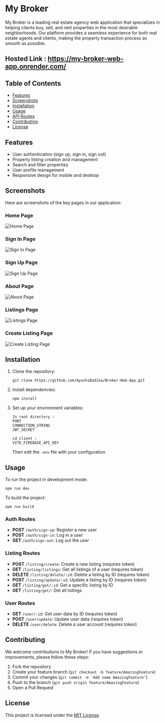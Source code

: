 # My Broker

My Broker is a leading real estate agency web application that specializes in helping clients buy, sell, and rent properties in the most desirable neighborhoods. Our platform provides a seamless experience for both real estate agents and clients, making the property transaction process as smooth as possible.

## Hosted Link : https://my-broker-web-app.onrender.com/

## Table of Contents

- [Features](#features)
- [Screenshots](#screenshots)
- [Installation](#installation)
- [Usage](#usage)
- [API Routes](#api-routes)
- [Contributing](#contributing)
- [License](#license)

## Features

- User authentication (sign up, sign in, sign out)
- Property listing creation and management
- Search and filter properties
- User profile management
- Responsive design for mobile and desktop

## Screenshots

Here are screenshots of the key pages in our application:

### Home Page

![Home Page](https://via.placeholder.com/800x400?text=Home+Page)

### Sign In Page

![Sign In Page](https://via.placeholder.com/800x400?text=Sign+In+Page)

### Sign Up Page

![Sign Up Page](https://via.placeholder.com/800x400?text=Sign+Up+Page)

### About Page

![About Page](https://via.placeholder.com/800x400?text=About+Page)

### Listings Page

![Listings Page](https://via.placeholder.com/800x400?text=Listings+Page)

### Create Listing Page

![Create Listing Page](https://via.placeholder.com/800x400?text=Create+Listing+Page)

## Installation

1. Clone the repository:

   ```
   git clone https://github.com/AyushiBadika/Broker-Web-App.git
   ```

2. Install dependencies:

   ```
   npm install
   ```

3. Set up your environment variables:

   ```
   In root directory :
   PORT
   CONNECTION_STRING
   JWT_SECRET

   cd client :
   VITE_FIREBASE_API_KEY

   ```

   Then edit the `.env` file with your configuration.

## Usage

To run the project in development mode:

```
npm run dev
```

To build the project:

```
npm run build
```

### Auth Routes

- **POST** `/auth/sign-up`: Register a new user
- **POST** `/auth/sign-in`: Log in a user
- **GET** `/auth/sign-out`: Log out the user

### Listing Routes

- **POST** `/listing/create`: Create a new listing (requires token)
- **GET** `/listing/listings`: Get all listings of a user (requires token)
- **DELETE** `/listing/delete/:id`: Delete a listing by ID (requires token)
- **POST** `/listing/update/:id`: Update a listing by ID (requires token)
- **GET** `/listing/get/:id`: Get a specific listing by ID
- **GET** `/listing/get/`: Get all listings

### User Routes

- **GET** `/user/:id`: Get user data by ID (requires token)
- **POST** `/user/update`: Update user data (requires token)
- **DELETE** `/user/delete`: Delete a user account (requires token)

## Contributing

We welcome contributions to My Broker! If you have suggestions or improvements, please follow these steps:

1. Fork the repository
2. Create your feature branch (`git checkout -b feature/AmazingFeature`)
3. Commit your changes (`git commit -m 'Add some AmazingFeature'`)
4. Push to the branch (`git push origin feature/AmazingFeature`)
5. Open a Pull Request

## License

This project is licensed under the [MIT License](https://choosealicense.com/licenses/mit/).
